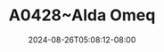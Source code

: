 --- 
title: "A0428~Alda Omeq"
description: "download bokeh A0428~Alda Omeq dood video full  "
date: 2024-08-26T05:08:12-08:00
file_code: "jtmcwpx6exli"
draft: false
cover: "f4bxhu0l77p40qa2.jpg"
tags: ["Omeq", "bokep-indo", "bokep-viral", "bokep-ig"]
length: 524
fld_id: "1483114"
foldername: "Alda"
categories: ["Alda"]
views: 0
---